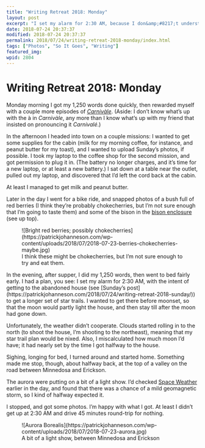 ```yaml
---
title: "Writing Retreat 2018: Monday"
layout: post
excerpt: "I set my alarm for 2:30 AM, because I don&amp;#8217;t understand &amp;#8220;vacations&amp;#8221;."
date: 2018-07-24 20:37:37
modified: 2018-07-24 20:37:37
permalink: 2018/07/24/writing-retreat-2018-monday/index.html
tags: ["Photos", "So It Goes", "Writing"]
featured_img: 
wpid: 2804
---
```


# Writing Retreat 2018: Monday

Monday morning I got my 1,250 words done quickly, then rewarded myself with a couple more episodes of [*Carnivàle*](https://www.imdb.com/title/tt0319969/)﻿. (Aside: I don’t know what’s up with the à in *Carnivàle*﻿, any more than I know what’s up with my friend that insisted on pronouncing it *Carnivalé*﻿.)

In the afternoon I headed into town on a couple missions: I wanted to get some supplies for the cabin (milk for my morning coffee, for instance, and peanut butter for my toast), and I wanted to upload Sunday’s photos, if possible. I took my laptop to the coffee shop for the second mission, and got permission to plug it in. (The battery no longer charges, and it’s time for a new laptop, or at least a new battery.) I sat down at a table near the outlet, pulled out my laptop, and discovered that I’d left the cord back at the cabin.

At least I managed to get milk and peanut butter.

Later in the day I went for a bike ride, and snapped photos of a bush full of red berries (I think they’re probably chokecherries, but I’m not sure enough that I’m going to taste them) and some of the bison in the [bison enclosure](http://www.discoverminnedosa.com/things_to_see/plains-bison-compound/) (see up top).

<figure class="wp-block-image">![Bright red berries; possibly chokecherries](https://patrickjohanneson.com/wp-content/uploads/2018/07/2018-07-23-berries-chokecherries-maybe.jpg) <figcaption>I think these might be chokecherries, but I’m not sure enough to try and eat them.</figcaption></figure>In the evening, after supper, I did my 1,250 words, then went to bed fairly early. I had a plan, you see: I set my alarm for 2:30 AM, with the intent of getting to the abandoned house (see [Sunday’s post](https://patrickjohanneson.com/2018/07/24/writing-retreat-2018-sunday/)) to get a longer set of star trails. I wanted to get there before moonset, so that the moon would partly light the house, and then stay till after the moon had gone down.

Unfortunately, the weather didn’t cooperate. Clouds started rolling in to the north (to shoot the house, I’m shooting to the northeast), meaning that my star trail plan would be nixed. Also, I miscalculated how much moon I’d have; it had nearly set by the time I got halfway to the house.

Sighing, longing for bed, I turned around and started home. Something made me stop, though, about halfway back, at the top of a valley on the road between Minnedosa and Erickson.

The aurora were putting on a bit of a light show. I’d checked [Space Weather](http://spaceweather.com/) earlier in the day, and found that there was a chance of a mild geomagnetic storm, so I kind of halfway expected it.

I stopped, and got some photos. I’m happy with what I got. At least I didn’t get up at 2:30 AM and drive 45 minutes round-trip for nothing.

<figure class="wp-block-image">![Aurora Borealis](https://patrickjohanneson.com/wp-content/uploads/2018/07/2018-07-23-aurora.jpg) <figcaption>A bit of a light show, between Minnedosa and Erickson</figcaption></figure>